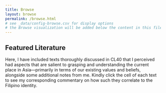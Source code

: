 ```yaml
---
title: Browse
layout: browse
permalink: /browse.html
# see _data/config-browse.csv for display options
# the Browse visualization will be added below the content in this file
---
```


## Featured Literature

Here, I have included texts thoroughly discussed in CL40 that I perceived had aspects that are salient to grasping and understanding the current place in Asia—primarily in terms of our existing values and beliefs, alongside some additional notes from me. Kindly click the cell of each text to see my corresponding commentary on how such they correlate to the Filipino identity.
